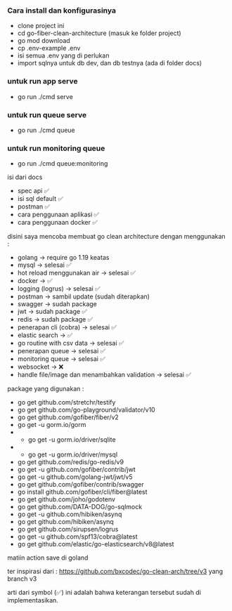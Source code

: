 ### Cara install dan konfigurasinya
- clone project ini
- cd go-fiber-clean-architecture (masuk ke folder project)
- go mod download
- cp .env-example .env
- isi semua .env yang di perlukan
- import sqlnya untuk db dev, dan db testnya (ada di folder docs)


### untuk run app serve
- go run ./cmd serve

### untuk run queue serve
- go run ./cmd queue
 
### untuk run monitoring queue
- go run ./cmd queue:monitoring

isi dari docs

- spec api ✅
- isi sql default ✅
- postman ✅
- cara penggunaan aplikasi ✅
- cara penggunaan docker ✅



disini saya mencoba membuat go clean architecture dengan menggunakan :
- golang -> require go 1.19 keatas
- mysql -> selesai ✅
- hot reload menggunakan air -> selesai ✅
- docker -> ✅
- logging (logrus) -> selesai ✅
- postman -> sambil update (sudah diterapkan)
- swagger -> sudah package
- jwt -> sudah package ✅
- redis -> sudah package ✅
- penerapan cli (cobra) -> selesai ✅
- elastic search -> ✅
- go routine with csv data -> selesai ✅
- penerapan queue -> selesai ✅
- monitoring queue -> selesai ✅
- websocket -> ❌
- handle file/image dan menambahkan validation -> selesai ✅

package yang digunakan :
- go get github.com/stretchr/testify
- go get github.com/go-playground/validator/v10
- go get github.com/gofiber/fiber/v2
- go get -u gorm.io/gorm
- - go get -u gorm.io/driver/sqlite
- - go get -u gorm.io/driver/mysql
- go get github.com/redis/go-redis/v9
- go get -u github.com/gofiber/contrib/jwt
- go get -u github.com/golang-jwt/jwt/v5
- go get github.com/gofiber/contrib/swagger
- go install github.com/gofiber/cli/fiber@latest
- go get github.com/joho/godotenv
- go get github.com/DATA-DOG/go-sqlmock
- go get -u github.com/hibiken/asynq
- go get github.com/hibiken/asynq
- go get github.com/sirupsen/logrus
- go get -u github.com/spf13/cobra@latest
- go get github.com/elastic/go-elasticsearch/v8@latest

matiin action save di goland

ter inspirasi dari : https://github.com/bxcodec/go-clean-arch/tree/v3 yang branch v3

arti dari symbol (✅) ini adalah bahwa keterangan tersebut sudah di implementasikan.
